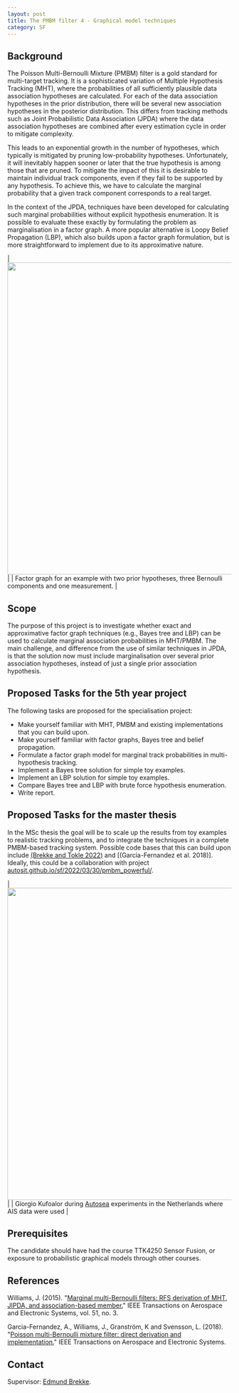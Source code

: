 ```yaml
---
layout: post
title: The PMBM filter 4 - Graphical model techniques
category: SF
---
```

## Background

The Poisson Multi-Bernoulli Mixture (PMBM) filter is a gold standard for multi-target tracking. It is a sophisticated variation of Multiple Hypothesis Tracking (MHT), where the probabilities of all sufficiently plausible data association hypotheses are calculated. 
For each of the data association hypotheses in the prior distribution, there will be several new association hypotheses in the posterior distribution. This differs from tracking methods such as Joint Probabilistic Data Association (JPDA) where the data association hypotheses are combined after every estimation cycle in order to mitigate complexity. 

 This leads to an exponential growth in the number of hypotheses, which typically is mitigated by pruning low-probability hypotheses. 
 Unfortunately, it will inevitably happen sooner or later that the true hypothesis is among those that are pruned. To mitigate the impact of this it is desirable to maintain individual track components, even if they fail to be supported by any hypothesis. To achieve this, we have to calculate the marginal probability that a given track component corresponds to a real target. 

In the context of the JPDA, techniques have been developed for calculating such marginal probabilities without explicit hypothesis enumeration. It is possible to evaluate these exactly by formulating the problem as marginalisation in a factor graph. A more popular alternative is Loopy Belief Propagation (LBP), which also builds upon a factor graph formulation, but is more straightforward to implement due to its approximative nature.  


|<img src="{{site.url}}/assets/mhtfactor.png" width="700"> | 
| Factor graph for an example with two prior hypotheses, three Bernoulli components and one measurement. |




## Scope

The purpose of this project is to investigate whether exact and approximative factor graph techniques (e.g., Bayes tree and LBP) can be used to calculate marginal association probabilities in MHT/PMBM. The main challenge, and difference from the use of similar techniques in JPDA, is that the solution now must include marginalisation over several prior association hypotheses, instead of just a single prior association hypothesis.

## Proposed Tasks for the 5th year project

The following tasks are proposed for the specialisation project: 

* Make yourself familiar with MHT, PMBM and existing implementations that you can build upon. 
* Make yourself familiar with factor graphs, Bayes tree and belief propagation. 
* Formulate a factor graph model for marginal track probabilities in multi-hypothesis tracking.
* Implement a Bayes tree solution for simple toy examples. 
* Implement an LBP solution for simple toy examples.
* Compare Bayes tree and LBP with brute force hypothesis enumeration.
* Write report.

## Proposed Tasks for the master thesis

In the MSc thesis the goal will be to scale up the results from toy examples to realistic tracking problems, and to integrate the techniques in a complete PMBM-based tracking system. Possible code bases that this can build upon include [(Brekke and Tokle 2022)] and [(Garcia-Fernandez et al. 2018)]. Ideally, this could be a collaboration with project [autosit.github.io/sf/2022/03/30/pmbm_powerful/]. 
 
|<img src="{{site.url}}/assets/giorgio-den-helder.jpeg" width="700"> | 
| Giorgio Kufoalor during [Autosea] experiments in the Netherlands where AIS data were used |



## Prerequisites

The candidate should have had the course TTK4250 Sensor Fusion, or exposure to probabilistic graphical models through other courses.
## References

Williams, J. (2015). "[Marginal multi-Bernoulli filters: RFS derivation of MHT, JIPDA, and association-based member.][Williams2015]" IEEE Transactions on Aerospace and Electronic Systems, vol. 51, no. 3.

Garcia-Fernandez, A., Williams, J., Granström, K and Svensson, L. (2018). "[Poisson multi-Bernoulli mixture filter: direct derivation and implementation.][Garcia-Fernandez et al. 2018]" IEEE Transactions on Aerospace and Electronic Systems.



## Contact

Supervisor: [Edmund Brekke].  

[Edmund Brekke]: www.ntnu.edu/employees/edmund.brekke
[Williams2015]: https://ieeexplore.ieee.org/document/7272821
[Habtemariam2014]: https://www.sciencedirect.com/science/article/pii/S0165168414003636
[Liland2017]: https://brage.bibsys.no/xmlui/bitstream/handle/11250/2452107/16477_FULLTEXT.pdf?sequence=1
[Autosea]: https://www.ntnu.edu/autosea
[Milliampere]: https://www.ntnu.edu/autoferry
[(Brekke and Tokle 2022)]: https://folk.ntnu.no/edmundfo/fusion2022preprints/BrekkeTokleExploration.pdf
[Garcia-Fernandez et al. 2018]: https://ieeexplore.ieee.org/document/8289337
[autosit.github.io/sf/2022/03/30/pmbm_powerful/]: https://autosit.github.io/sf/2022/03/30/pmbm_powerful/